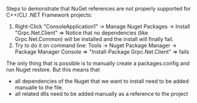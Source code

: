 Steps to demonstrate that NuGet references are not properly supported for C++/CLI .NET Framework projects:

1. Right-Click "ConsoleApplication1" -> Manage Nuget Packages -> Install "Grpc.Net.Client" => Notice that no dependencies (like Grpc.Net.Common) will be installed and the install will finally fail.
2. Try to do it on command line: Tools -> Nuget Package Manager -> Package Manager Console => "Install-Package Grpc.Net.Client" => fails


The only thing that is possible is to manually create a packages.config and run Nuget restore. But this means that
- all dependencies of the Nuget that we want to install need to be added manualle to the file.
- all related dlls need to be added manually as a reference to the project 